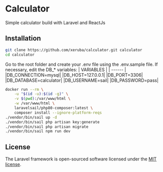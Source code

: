 # Calculator

Simple calculator build with Laravel and ReactJs

## Installation

```sh
git clone https://github.com/xeruba/calculator.git calculator
cd calculator
```
Go to the root folder and create your .env file using the .env.sample file.
If necessary, edit the DB_* variables:
| VARIABLES |
| ------ |
|DB_CONNECTION=mysql|
|DB_HOST=127.0.0.1|
|DB_PORT=3306|
|DB_DATABASE=calculator|
|DB_USERNAME=sail|
|DB_PASSWORD=pass|

```sh
docker run --rm \
    -u "$(id -u):$(id -g)" \
    -v $(pwd):/var/www/html \
    -w /var/www/html \
    laravelsail/php80-composer:latest \
    composer install --ignore-platform-reqs
./vendor/bin/sail up -d
./vendor/bin/sail php artisan key:generate
./vendor/bin/sail php artisan migrate
./vendor/bin/sail npm run dev
```


## License

The Laravel framework is open-sourced software licensed under the [MIT license](https://opensource.org/licenses/MIT).